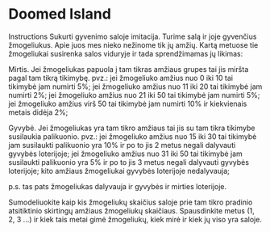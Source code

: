 # Doomed Island

Instructions
Sukurti gyvenimo saloje imitacija.
Turime salą ir joje gyvenčius žmogeliukus. Apie juos mes nieko nežinome tik jų amžių. Kartą metuose tie žmogeliukai susirenka salos viduryje ir tada sprendžimamas jų likimas:

Mirtis. 
Jei žmogeliukas papuola į tam tikras amžiaus grupes tai jis miršta pagal tam tikrą tikimybę. 
pvz.:
jei žmogeliuko amžius nuo 0 iki 10 tai tikimybė jam numirti 5%;
jei žmogeliuko amžius nuo 11 iki 20 tai tikimybė jam numirti 2%; 
jei žmogeliuko amžius nuo 21 iki 50 tai tikimybė jam numirti 5%; 
jei žmogeliuko amžius virš 50 tai tikimybė jam numirti 10% ir kiekvienais metais didėja 2%; 

Gyvybė.
Jei žmogeliukas yra tam tikro amžiaus tai jis su tam tikra tikimybe susilaukia palikuonio.
pvz.:
jei žmogeliuko amžius nuo 15 iki 30 tai tikimybė jam susilaukti palikuonio yra 10% ir po to jis 2 metus negali dalyvauti gyvybės loterijoje;
jei žmogeliuko amžius nuo 31 iki 50 tai tikimybė jam susilaukti palikuonio yra 5% ir po to jis 3 metus negali dalyvauti gyvybės loterijoje;
kito amžiaus žmogeliukai gyvybės loterijoje nedalyvauja;

p.s. tas pats žmogeliukas dalyvauja ir gyvybės ir mirties loterijoje.

Sumodeliuokite kaip kis žmogeliukų skaičius saloje prie tam tikro pradinio atsitiktinio skirtingų amžiaus žmogeliukų skaičiaus. Spausdinkite metus (1, 2, 3 ...) ir kiek tais metai gimė žmogeliukų, kiek mirė ir kiek jų viso yra saloje.
